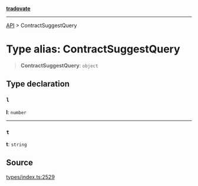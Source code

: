 [**tradovate**](../README.md)

***

[API](../API.md) > ContractSuggestQuery

# Type alias: ContractSuggestQuery

> **ContractSuggestQuery**: `object`

## Type declaration

### `l`

**l**: `number`

***

### `t`

**t**: `string`

## Source

[types/index.ts:2529](https://github.com/cgilly2fast/tradovate-typescript/blob/b1caea5/src/types/index.ts#L2529)

